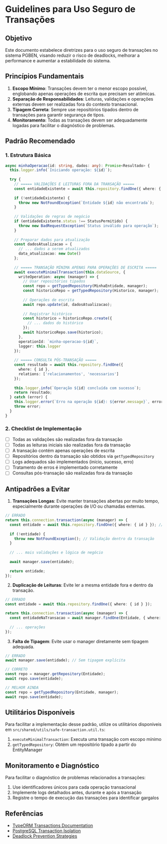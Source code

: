 # Guidelines para Uso Seguro de Transações

## Objetivo

Este documento estabelece diretrizes para o uso seguro de transações no sistema PGBEN, visando reduzir o risco de deadlocks, melhorar a performance e aumentar a estabilidade do sistema.

## Princípios Fundamentais

1. **Escopo Mínimo**: Transações devem ter o menor escopo possível, englobando apenas operações de escrita que precisam ser atômicas.
2. **Separação de Responsabilidades**: Leituras, validações e operações externas devem ser realizadas fora do contexto transacional.
3. **Tipagem Correta**: Sempre use repositórios tipados dentro de transações para garantir segurança de tipos.
4. **Monitoramento**: Todas as transações devem ser adequadamente logadas para facilitar o diagnóstico de problemas.

## Padrão Recomendado

### 1. Estrutura Básica

```typescript
async minhaOperacao(id: string, dados: any): Promise<Resultado> {
  this.logger.info(`Iniciando operação: ${id}`);
  
  try {
    // ===== VALIDAÇÕES E LEITURAS FORA DA TRANSAÇÃO =====
    const entidadeExistente = await this.repository.findOne({ where: { id } });
    
    if (!entidadeExistente) {
      throw new NotFoundException(`Entidade ${id} não encontrada`);
    }
    
    // Validações de regras de negócio
    if (entidadeExistente.status !== StatusPermitido) {
      throw new BadRequestException(`Status inválido para operação`);
    }
    
    // Preparar dados para atualização
    const dadosAtualizacao = {
      // ... dados a serem atualizados
      data_atualizacao: new Date()
    };
    
    // ===== TRANSAÇÃO MÍNIMA APENAS PARA OPERAÇÕES DE ESCRITA =====
    await executeMinimalTransaction(this.dataSource, {
      writeOperation: async (manager) => {
        // Usar repositórios tipados
        const repo = getTypedRepository(MinhaEntidade, manager);
        const historicoRepo = getTypedRepository(Historico, manager);
        
        // Operações de escrita
        await repo.update(id, dadosAtualizacao);
        
        // Registrar histórico
        const historico = historicoRepo.create({
          // ... dados do histórico
        });
        await historicoRepo.save(historico);
      },
      operationId: `minha-operacao-${id}`,
      logger: this.logger
    });
    
    // ===== CONSULTA PÓS-TRANSAÇÃO =====
    const resultado = await this.repository.findOne({ 
      where: { id },
      relations: ['relacionamentos', 'necessarios']
    });
    
    this.logger.info(`Operação ${id} concluída com sucesso`);
    return resultado;
  } catch (error) {
    this.logger.error(`Erro na operação ${id}: ${error.message}`, error.stack);
    throw error;
  }
}
```

### 2. Checklist de Implementação

- [ ] Todas as validações são realizadas fora da transação
- [ ] Todas as leituras iniciais são realizadas fora da transação
- [ ] A transação contém apenas operações de escrita
- [ ] Repositórios dentro da transação são obtidos via `getTypedRepository`
- [ ] Logs adequados são implementados (início, sucesso, erro)
- [ ] Tratamento de erros é implementado corretamente
- [ ] Consultas pós-transação são realizadas fora da transação

## Antipadrões a Evitar

1. **Transações Longas**: Evite manter transações abertas por muito tempo, especialmente durante operações de I/O ou chamadas externas.

```typescript
// ERRADO
return this.connection.transaction(async (manager) => {
  const entidade = await this.repository.findOne({ where: { id } }); // Leitura dentro da transação
  
  if (!entidade) {
    throw new NotFoundException(); // Validação dentro da transação
  }
  
  // ... mais validações e lógica de negócio
  
  await manager.save(entidade);
  
  return entidade;
});
```

2. **Duplicação de Leituras**: Evite ler a mesma entidade fora e dentro da transação.

```typescript
// ERRADO
const entidade = await this.repository.findOne({ where: { id } });

return this.connection.transaction(async (manager) => {
  const entidadeNaTransacao = await manager.findOne(Entidade, { where: { id } }); // Leitura duplicada
  
  // ... operações
});
```

3. **Falta de Tipagem**: Evite usar o manager diretamente sem tipagem adequada.

```typescript
// ERRADO
await manager.save(entidade); // Sem tipagem explícita

// CORRETO
const repo = manager.getRepository(Entidade);
await repo.save(entidade);

// MELHOR AINDA
const repo = getTypedRepository(Entidade, manager);
await repo.save(entidade);
```

## Utilitários Disponíveis

Para facilitar a implementação desse padrão, utilize os utilitários disponíveis em `src/shared/utils/safe-transaction.util.ts`:

1. `executeMinimalTransaction`: Executa uma transação com escopo mínimo
2. `getTypedRepository`: Obtém um repositório tipado a partir do EntityManager

## Monitoramento e Diagnóstico

Para facilitar o diagnóstico de problemas relacionados a transações:

1. Use identificadores únicos para cada operação transacional
2. Implemente logs detalhados antes, durante e após a transação
3. Registre o tempo de execução das transações para identificar gargalos

## Referências

- [TypeORM Transactions Documentation](https://typeorm.io/#/transactions)
- [PostgreSQL Transaction Isolation](https://www.postgresql.org/docs/current/transaction-iso.html)
- [Deadlock Prevention Strategies](https://www.postgresql.org/docs/current/explicit-locking.html#LOCKING-DEADLOCKS)
